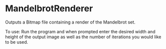 # MandelbrotRenderer
Outputs a Bitmap file containing a render of the Mandelbrot set.

To use: Run the program and when prompted enter the desired width and height of the output image as well as the number of iterations you would like to be used.
